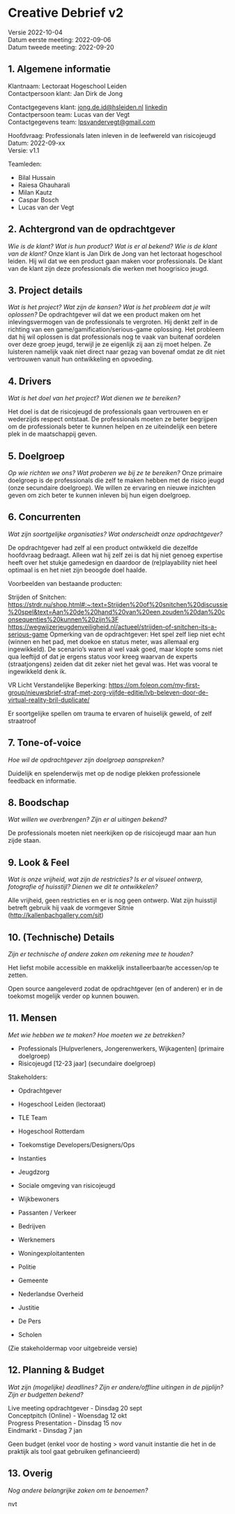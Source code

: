 # Creative Debrief v2

Versie 2022-10-04  
Datum eerste meeting: 2022-09-06  
Datum tweede meeting: 2022-09-20  

## 1. Algemene informatie

Klantnaam: Lectoraat Hogeschool Leiden  
Contactpersoon klant: Jan Dirk de Jong  

Contactgegevens klant: jong.de.jd@hsleiden.nl [linkedin](https://www.linkedin.com/in/jan-dirk-de-jong-a7b9b215/)  
Contactpersoon team: Lucas van der Vegt  
Contactgegevens team: lpsvandervegt@gmail.com  

Hoofdvraag: Professionals laten inleven in de leefwereld van risicojeugd  
Datum: 2022-09-xx  
Versie: v1.1  

Teamleden:
- Bilal Hussain
- Raiesa Ghauharali 
- Milan Kautz
- Caspar Bosch
- Lucas van der Vegt

## 2. Achtergrond van de opdrachtgever
*Wie is de klant? Wat is hun product? Wat is er al bekend? Wie is de klant van de klant?*
Onze klant is Jan Dirk de Jong van het lectoraat hogeschool leiden. Hij wil dat we een product gaan maken voor professionals. De klant van de klant zijn deze professionals die werken met hoogrisico jeugd.

## 3. Project details
*Wat is het project? Wat zijn de kansen? Wat is het probleem dat je wilt oplossen?*
De opdrachtgever wil dat we een product maken om het inlevingsvermogen van de professionals te vergroten. Hij denkt zelf in de richting van een game/gamification/serious-game oplossing. Het probleem dat hij wil oplossen is dat professionals nog te vaak van buitenaf oordelen over deze groep jeugd, terwijl je ze eigenlijk zij aan zij moet helpen. Ze luisteren namelijk vaak niet direct naar gezag van bovenaf omdat ze dit niet vertrouwen vanuit hun ontwikkeling en opvoeding.

## 4. Drivers
*Wat is het doel van het project? Wat dienen we te bereiken?*

Het doel is dat de risicojeugd de professionals gaan vertrouwen en er wederzijds respect ontstaat. De professionals moeten ze beter begrijpen om de professionals beter te kunnen helpen en ze uiteindelijk een betere plek in de maatschappij geven.

## 5. Doelgroep
*Op wie richten we ons? Wat proberen we bij ze te bereiken?*
Onze primaire doelgroep is de professionals die zelf te maken hebben met de risico jeugd (onze secundaire doelgroep). We willen ze ervaring en nieuwe inzichten geven om zich beter te kunnen inleven bij hun eigen doelgroep.

## 6. Concurrenten
*Wat zijn soortgelijke organisaties? Wat onderscheidt onze opdrachtgever?*

De opdrachtgever had zelf al een product ontwikkeld die dezelfde hoofdvraag bedraagt. Alleen wat hij zelf zei is dat hij niet genoeg expertise heeft over het stukje gamedesign en daardoor de (re)playability niet heel optimaal is en het niet zijn beoogde doel haalde.

Voorbeelden van bestaande producten:

Strijden of Snitchen:
https://strdr.nu/shop.html#:~:text=Strijden%20of%20snitchen%20discussie%20spel&text=Aan%20de%20hand%20van%20een,zouden%20dan%20consequenties%20kunnen%20zijn%3F
https://wegwijzerjeugdenveiligheid.nl/actueel/strijden-of-snitchen-its-a-serious-game
Opmerking van de opdrachtgever: Het spel zelf liep niet echt (winnen en het pad, met doekoe en status meter, was allemaal erg ingewikkeld). De scenario’s waren al wel vaak goed, maar klopte soms niet qua leeftijd of dat je ergens status voor kreeg waarvan de experts (straatjongens) zeiden dat dit zeker niet het geval was. Het was vooral te ingewikkeld denk ik.

VR Licht Verstandelijke Beperking:
https://om.foleon.com/my-first-group/nieuwsbrief-straf-met-zorg-vijfde-editie/lvb-beleven-door-de-virtual-reality-bril-duplicate/

Er soortgelijke spellen om trauma te ervaren of huiselijk geweld, of zelf straatroof

## 7. Tone-of-voice
*Hoe wil de opdrachtgever zijn doelgroep aanspreken?*

Duidelijk en spelenderwijs met op de nodige plekken professionele feedback en informatie.

## 8. Boodschap
*Wat willen we overbrengen? Zijn er al uitingen bekend?*

De professionals moeten niet neerkijken op de risicojeugd maar aan hun zijde staan.

## 9. Look & Feel
*Wat is onze vrijheid, wat zijn de restricties? Is er al visueel ontwerp, fotografie of huisstijl? Dienen we dit te ontwikkelen?*

Alle vrijheid, geen restricties en er is nog geen ontwerp. Wat zijn huisstijl betreft gebruik hij vaak de vormgever Sitnie (http://kallenbachgallery.com/sit) 

## 10. (Technische) Details
*Zijn er technische of andere zaken om rekening mee te houden?*

Het liefst mobile accessible en makkelijk installeerbaar/te accessen/op te zetten.

Open source aangeleverd zodat de opdrachtgever (en of anderen) er in de toekomst mogelijk verder op kunnen bouwen.

## 11. Mensen
*Met wie hebben we te maken? Hoe moeten we ze betrekken?*

- Professionals [Hulpverleners, Jongerenwerkers, Wijkagenten] (primaire doelgroep) 
- Risicojeugd [12-23 jaar] (secundaire doelgroep)

Stakeholders:
- Opdrachtgever
- Hogeschool Leiden (lectoraat)
- TLE Team
- Hogeschool Rotterdam
- Toekomstige Developers/Designers/Ops

- Instanties
- Jeugdzorg
- Sociale omgeving van risicojeugd
- Wijkbewoners
- Passanten / Verkeer
- Bedrijven
- Werknemers
- Woningexploitantenten
- Politie
- Gemeente
- Nederlandse Overheid
- Justitie
- De Pers
- Scholen

(Zie stakeholdermap voor uitgebreide versie)

## 12. Planning & Budget
*Wat zijn (mogelijke) deadlines? Zijn er andere/offline uitingen in de pijplijn? Zijn er budgetten bekend?*

Live meeting opdrachtgever - Dinsdag 20 sept  
Conceptpitch (Online) - Woensdag 12 okt  
Progress Presentation - Dinsdag 15 nov  
Eindmarkt - Dinsdag 7 jan  

Geen budget (enkel voor de hosting > word vanuit instantie die het in de praktijk als tool gaat gebruiken gefinancieerd)


## 13. Overig
*Nog andere belangrijke zaken om te benoemen?*

nvt